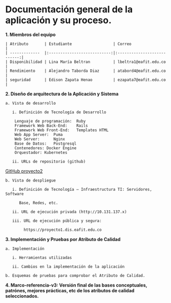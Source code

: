 # Documentación general de la aplicación y su proceso.

**1. Miembros del equipo**

	| Atributo       | Estudiante                  | Correo 				     |
	| -------------  |:---------------------------:|:---------------------------:|
	| Disponibilidad | Lina María Beltran          | lbeltra1@eafit.edu.co       |
	| Rendimiento    | Alejandro Taborda Diaz      | atabord4@eafit.edu.co       |
	| seguridad      | Edison Zapata Henao         | ezapata7@eafit.edu.co       |
	
**2. Diseño de arquitectura de la Aplicación y Sistema**

	a. Vista de desarrollo
	
	   i. Definición de Tecnología de Desarrollo
	   
		Lenguaje de programación:  Ruby
    	Framework Web Back-End:    Rails
    	Framework Web Front-End:   Templates HTML
    	Web App Server:  Puma
    	Web Server:      Nginx
    	Base de Datos:   Postgresql
    	Contenedores: Docker Engine
    	Orquestador: Kubernetes
	   
	   ii. URLs de repositorio (github)
	   
[GitHub proyecto2](https://github.com/lmbd92/TTelematicaP2)
	   
	b. Vista de despliegue
	
	   i. Definición de Tecnología – Infraestructura TI: Servidores, Software
	   
	      Base, Redes, etc.
	      
	   ii. URL de ejecución privada (http://10.131.137.x)
	   
	   iii. URL de ejecución pública y segura:
	   
	        https://proyecto1.dis.eafit.edu.co
	        
**3. Implementación y Pruebas por Atributo de Calidad**

    a. Implementación
    
	   i. Herramientas utilizadas
	 
	   ii. Cambios en la implementación de la aplicación
	 
    b. Esquemas de pruebas para comprobar el Atributo de Calidad.
    
**4. Marco-referencia-v3: Versión final de las bases conceptuales, patrónes, mejores prácticas, etc de los atributos de calidad seleccionados.**
